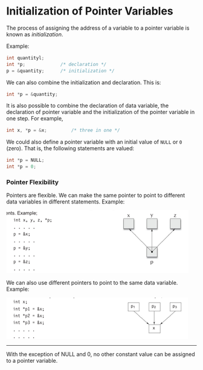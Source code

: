 # Initialization of Pointer Variables

The process of assigning the address of a variable to a pointer variable is known as *initialization*.

Example:

```c
int quantityl;
int *p;             /* declaration */
p = &quantity;      /* initialization */
```

We can also combine the initialization and declaration. This is:

```c
int *p = &quantity;
```

It is also possible to combine the declaration of data variable, the declaration of pointer variable and the initialization of the pointer variable in one step. For example,

```c
int x, *p = &x;         /* three in one */
```

We could also define a pointer variable with an initial value of `NULL` or `0` (zero). That is, the following statements are valued:

```c
int *p = NULL;
int *p = 0;
```

### Pointer Flexibility

Pointers are flexible. We can make the same pointer to point to different data variables in different statements. Example:

![pointer 7](asset/107-pointers.png)

We can also use different pointers to point to the same data variable. Example:

![pointer 8](asset/108-pointers.png)

----------

With the exception of NULL and 0, no other constant value can be assigned to a pointer variable.